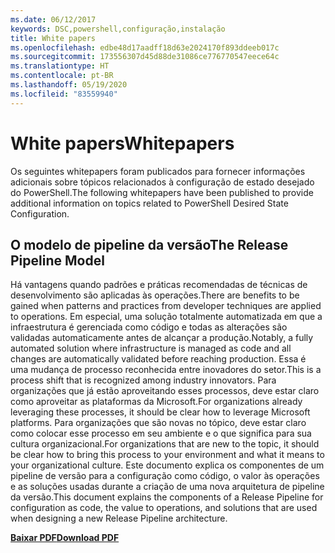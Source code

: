 ```yaml
---
ms.date: 06/12/2017
keywords: DSC,powershell,configuração,instalação
title: White papers
ms.openlocfilehash: edbe48d17aadff18d63e2024170f893ddeeb017c
ms.sourcegitcommit: 173556307d45d88de31086ce776770547eece64c
ms.translationtype: HT
ms.contentlocale: pt-BR
ms.lasthandoff: 05/19/2020
ms.locfileid: "83559940"
---
```

# <a name="whitepapers"></a><span data-ttu-id="e03c7-103">White papers</span><span class="sxs-lookup"><span data-stu-id="e03c7-103">Whitepapers</span></span>

<span data-ttu-id="e03c7-104">Os seguintes whitepapers foram publicados para fornecer informações adicionais sobre tópicos relacionados à configuração de estado desejado do PowerShell.</span><span class="sxs-lookup"><span data-stu-id="e03c7-104">The following whitepapers have been published to provide additional information on topics related to PowerShell Desired State Configuration.</span></span>

## <a name="the-release-pipeline-model"></a><span data-ttu-id="e03c7-105">O modelo de pipeline da versão</span><span class="sxs-lookup"><span data-stu-id="e03c7-105">The Release Pipeline Model</span></span>
<span data-ttu-id="e03c7-106">Há vantagens quando padrões e práticas recomendadas de técnicas de desenvolvimento são aplicadas às operações.</span><span class="sxs-lookup"><span data-stu-id="e03c7-106">There are benefits to be gained when patterns and practices from developer techniques are applied to operations.</span></span> <span data-ttu-id="e03c7-107">Em especial, uma solução totalmente automatizada em que a infraestrutura é gerenciada como código e todas as alterações são validadas automaticamente antes de alcançar a produção.</span><span class="sxs-lookup"><span data-stu-id="e03c7-107">Notably, a fully automated solution where infrastructure is managed as code and all changes are automatically validated before reaching production.</span></span> <span data-ttu-id="e03c7-108">Essa é uma mudança de processo reconhecida entre inovadores do setor.</span><span class="sxs-lookup"><span data-stu-id="e03c7-108">This is a process shift that is recognized among industry innovators.</span></span> <span data-ttu-id="e03c7-109">Para organizações que já estão aproveitando esses processos, deve estar claro como aproveitar as plataformas da Microsoft.</span><span class="sxs-lookup"><span data-stu-id="e03c7-109">For organizations already leveraging these processes, it should be clear how to leverage Microsoft platforms.</span></span> <span data-ttu-id="e03c7-110">Para organizações que são novas no tópico, deve estar claro como colocar esse processo em seu ambiente e o que significa para sua cultura organizacional.</span><span class="sxs-lookup"><span data-stu-id="e03c7-110">For organizations that are new to the topic, it should be clear how to bring this process to your environment and what it means to your organizational culture.</span></span> <span data-ttu-id="e03c7-111">Este documento explica os componentes de um pipeline de versão para a configuração como código, o valor às operações e as soluções usadas durante a criação de uma nova arquitetura de pipeline da versão.</span><span class="sxs-lookup"><span data-stu-id="e03c7-111">This document explains the components of a Release Pipeline for configuration as code, the value to operations, and solutions that are used when designing a new Release Pipeline architecture.</span></span>

<span data-ttu-id="e03c7-112">**[Baixar PDF](https://aka.ms/thereleasepipelinemodelpdf)**</span><span class="sxs-lookup"><span data-stu-id="e03c7-112">**[Download PDF](https://aka.ms/thereleasepipelinemodelpdf)**</span></span>
